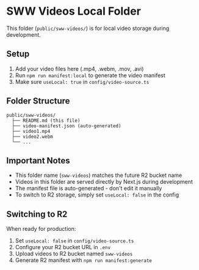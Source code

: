 # SWW Videos Local Folder

This folder (`public/sww-videos/`) is for local video storage during development.

## Setup

1. Add your video files here (.mp4, .webm, .mov, .avi)
2. Run `npm run manifest:local` to generate the video manifest
3. Make sure `useLocal: true` in `config/video-source.ts`

## Folder Structure
```
public/sww-videos/
  ├── README.md (this file)
  ├── video-manifest.json (auto-generated)
  ├── video1.mp4
  ├── video2.webm
  └── ...
```

## Important Notes

- This folder name (`sww-videos`) matches the future R2 bucket name
- Videos in this folder are served directly by Next.js during development
- The manifest file is auto-generated - don't edit it manually
- To switch to R2 storage, simply set `useLocal: false` in the config

## Switching to R2

When ready for production:
1. Set `useLocal: false` in `config/video-source.ts`
2. Configure your R2 bucket URL in `.env`
3. Upload videos to R2 bucket named `sww-videos`
4. Generate R2 manifest with `npm run manifest:generate`
